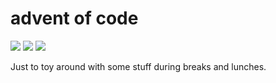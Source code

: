 # advent of code

![](https://img.shields.io/badge/day%20📅-6-blue)
![](https://img.shields.io/badge/days%20completed-6-red)
![](https://img.shields.io/badge/stars%20⭐-12-yellow)

Just to toy around with some stuff during breaks and lunches.